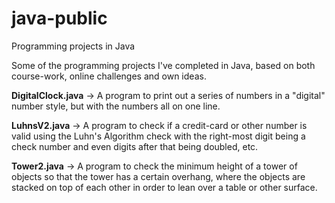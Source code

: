 # java-public
Programming projects in Java

Some of the programming projects I've completed in Java, based on both course-work, online challenges and own ideas.

<strong>DigitalClock.java</strong> -> A program to print out a series of numbers in a "digital" number style, but with the numbers all on one line.

<strong>LuhnsV2.java</strong> -> A program to check if a credit-card or other number is valid using the Luhn's Algorithm check with the right-most digit being a check number and even digits after that being doubled, etc.

<strong>Tower2.java</strong> -> A program to check the minimum height of a tower of objects so that the tower has a certain overhang, where the objects are stacked on top of each other in order to lean over a table or other surface.

